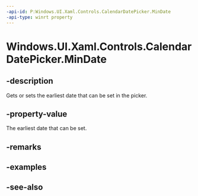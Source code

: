 ```yaml
---
-api-id: P:Windows.UI.Xaml.Controls.CalendarDatePicker.MinDate
-api-type: winrt property
---
```


<!-- Property syntax
public Windows.Foundation.DateTime MinDate { get;  set; }
-->

# Windows.UI.Xaml.Controls.CalendarDatePicker.MinDate

## -description
Gets or sets the earliest date that can be set in the picker.



## -property-value
The earliest date that can be set.

## -remarks

## -examples

## -see-also
